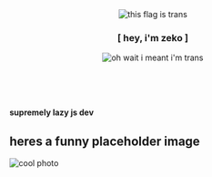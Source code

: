 <div align="center">
  <img src="https://github.com/ZekoTheFox/ZekoTheFox/assets/41507889/f8aa2d97-b342-4329-9842-cb79806c5f81" alt="this flag is trans">
  <h3>[ hey, i'm zeko ]</h2>
  <img src="https://github.com/ZekoTheFox/ZekoTheFox/assets/41507889/f8aa2d97-b342-4329-9842-cb79806c5f81" alt="oh wait i meant i'm trans">
</div>

<br><br><br>

**supremely lazy js dev**

## heres a funny placeholder image

![cool photo](https://github.com/ZekoTheFox/ZekoTheFox/assets/41507889/2b226d8e-89ac-442d-8172-ad1779835319)
